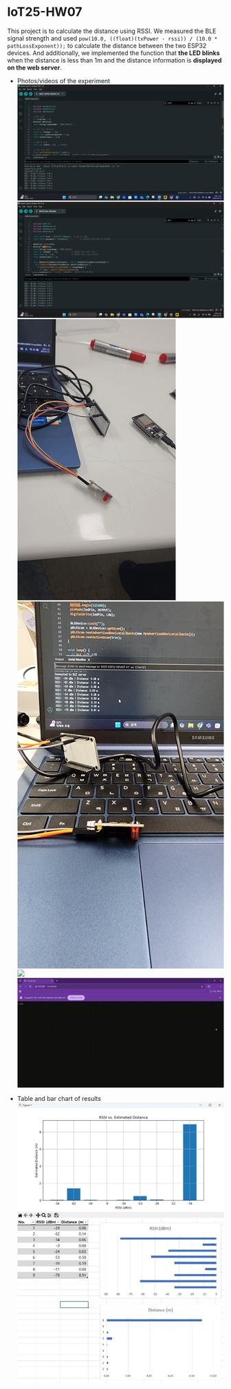 # IoT25-HW07
This project is to calculate the distance using RSSI. 
We measured the BLE signal strength and used ```pow(10.0, ((float)(txPower - rssi)) / (10.0 * pathLossExponent));``` to calculate the distance between the two ESP32 devices. 
And additionally, we implemented the function that **the LED blinks** when the distance is less than 1m and the distance information is **displayed on the web server**.

- Photos/videos of the experiment
  ![](screenshot1.png)
  ![](screenshot2.png)
  ![](LEDdemo.gif)
  ![](LEDdemo.jpg)
  ![](LEDdemo2.gif)
  ![](Webserver_demo.gif)

- Table and bar chart of results
  ![](barchart.png)
  ![](Table&Barchart.png)
